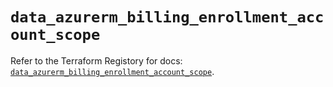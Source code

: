 # `data_azurerm_billing_enrollment_account_scope`

Refer to the Terraform Registory for docs: [`data_azurerm_billing_enrollment_account_scope`](https://registry.terraform.io/providers/hashicorp/azurerm/3.77.0/docs/data-sources/billing_enrollment_account_scope).
